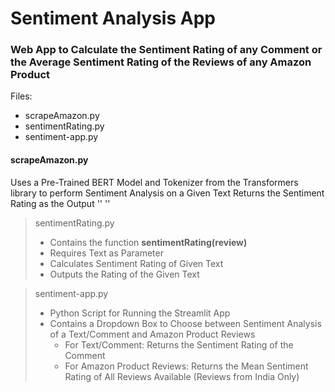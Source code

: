 # Sentiment Analysis App
### Web App to Calculate the Sentiment Rating of any Comment or the Average Sentiment Rating of the Reviews of any Amazon Product

Files:
- scrapeAmazon.py
- sentimentRating.py
- sentiment-app.py

#### scrapeAmazon.py
Uses a Pre-Trained BERT Model and Tokenizer from the Transformers library to perform Sentiment Analysis on a Given Text
Returns the Sentiment Rating as the Output
''
''
> sentimentRating.py
> - Contains the function **sentimentRating(review)**
> - Requires Text as Parameter
> - Calculates Sentiment Rating of Given Text
> - Outputs the Rating of the Given Text

> sentiment-app.py
> - Python Script for Running the Streamlit App
> - Contains a Dropdown Box to Choose between Sentiment Analysis of a Text/Comment and Amazon Product Reviews
>   - For Text/Comment: Returns the Sentiment Rating of the Comment
>   - For Amazon Product Reviews: Returns the Mean Sentiment Rating of All Reviews Available (Reviews from India Only)
